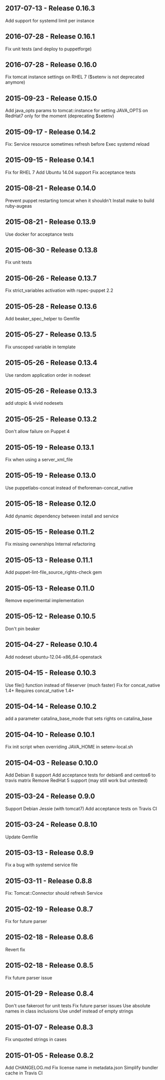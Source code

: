 ## 2017-07-13 - Release 0.16.3

Add support for systemd limit per instance

## 2016-07-28 - Release 0.16.1

Fix unit tests (and deploy to puppetforge)

## 2016-07-28 - Release 0.16.0

Fix tomcat instance settings on RHEL 7 ($setenv is not deprecated anymore)

## 2015-09-23 - Release 0.15.0

Add java_opts params to tomcat::instance for setting JAVA_OPTS on RedHat7 only for the moment (deprecating $setenv)

## 2015-09-17 - Release 0.14.2

Fix: Service resource sometimes refresh before Exec systemd reload

## 2015-09-15 - Release 0.14.1

Fix for RHEL 7
Add Ubuntu 14.04 support
Fix acceptance tests

## 2015-08-21 - Release 0.14.0

Prevent puppet restarting tomcat when it shouldn't
Install make to build ruby-augeas

## 2015-08-21 - Release 0.13.9

Use docker for acceptance tests

## 2015-06-30 - Release 0.13.8

Fix unit tests

## 2015-06-26 - Release 0.13.7

Fix strict_variables activation with rspec-puppet 2.2

## 2015-05-28 - Release 0.13.6

Add beaker_spec_helper to Gemfile

## 2015-05-27 - Release 0.13.5

Fix unscoped variable in template

## 2015-05-26 - Release 0.13.4

Use random application order in nodeset

## 2015-05-26 - Release 0.13.3

add utopic & vivid nodesets

## 2015-05-25 - Release 0.13.2

Don't allow failure on Puppet 4

## 2015-05-19 - Release 0.13.1

Fix when using a server_xml_file

## 2015-05-19 - Release 0.13.0

Use puppetlabs-concat instead of theforeman-concat_native

## 2015-05-18 - Release 0.12.0

Add dynamic dependency between install and service

## 2015-05-15 - Release 0.11.2

Fix missing ownerships
Internal refactoring

## 2015-05-13 - Release 0.11.1

Add puppet-lint-file_source_rights-check gem

## 2015-05-13 - Release 0.11.0

Remove experimental implementation

## 2015-05-12 - Release 0.10.5

Don't pin beaker

## 2015-04-27 - Release 0.10.4

Add nodeset ubuntu-12.04-x86_64-openstack

## 2015-04-15 - Release 0.10.3

Use file() function instead of fileserver (much faster)
Fix for concat_native 1.4+
Requires concat_native 1.4+

## 2015-04-14 - Release 0.10.2

add a parameter catalina_base_mode that sets rights on catalina_base

## 2015-04-10 - Release 0.10.1

Fix init script when overriding JAVA_HOME in setenv-local.sh

## 2015-04-03 - Release 0.10.0

Add Debian 8 support
Add acceptance tests for debian6 and centos6 to travis matrix
Remove RedHat 5 support (may still work but untested)

## 2015-03-24 - Release 0.9.0

Support Debian Jessie (with tomcat7)
Add acceptance tests on Travis CI

## 2015-03-24 - Release 0.8.10

Update Gemfile

## 2015-03-13 - Release 0.8.9

Fix a bug with systemd service file

## 2015-03-11 - Release 0.8.8

Fix: Tomcat::Connector should refresh Service

## 2015-02-19 - Release 0.8.7

Fix for future parser

## 2015-02-18 - Release 0.8.6

Revert fix

## 2015-02-18 - Release 0.8.5

Fix future parser issue

## 2015-01-29 - Release 0.8.4

Don't use fakeroot for unit tests
Fix future parser issues
Use absolute names in class inclusions
Use undef instead of empty strings

## 2015-01-07 - Release 0.8.3

Fix unquoted strings in cases

## 2015-01-05 - Release 0.8.2

Add CHANGELOG.md
Fix license name in metadata.json
Simplify bundler cache in Travis CI
